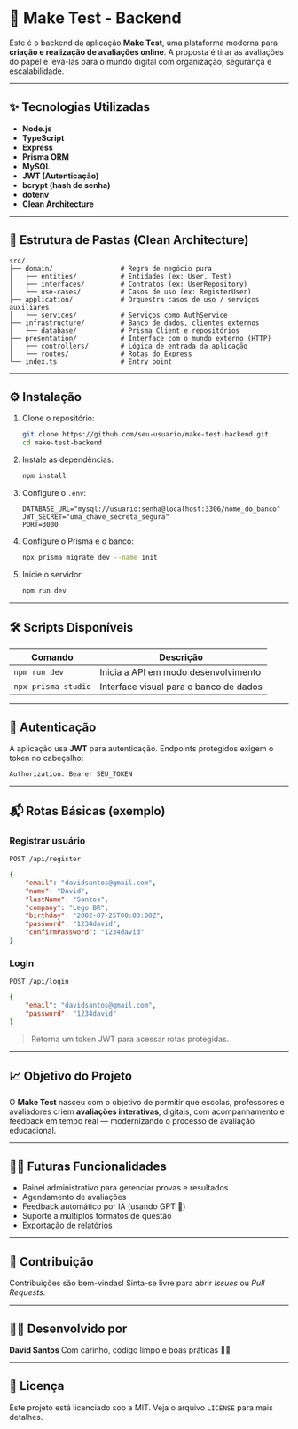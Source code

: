 # 🔪 Make Test - Backend

Este é o backend da aplicação **Make Test**, uma plataforma moderna para **criação e realização de avaliações online**.
A proposta é tirar as avaliações do papel e levá-las para o mundo digital com organização, segurança e escalabilidade.

---

## ✨ Tecnologias Utilizadas

* **Node.js**
* **TypeScript**
* **Express**
* **Prisma ORM**
* **MySQL**
* **JWT (Autenticação)**
* **bcrypt (hash de senha)**
* **dotenv**
* **Clean Architecture**

---

## 🧱 Estrutura de Pastas (Clean Architecture)

```
src/
├── domain/                 # Regra de negócio pura
│   ├── entities/           # Entidades (ex: User, Test)
│   ├── interfaces/         # Contratos (ex: UserRepository)
│   └── use-cases/          # Casos de uso (ex: RegisterUser)
├── application/            # Orquestra casos de uso / serviços auxiliares
│   └── services/           # Serviços como AuthService
├── infrastructure/         # Banco de dados, clientes externos
│   └── database/           # Prisma Client e repositórios
├── presentation/           # Interface com o mundo externo (HTTP)
│   ├── controllers/        # Lógica de entrada da aplicação
│   └── routes/             # Rotas do Express
└── index.ts                # Entry point
```

---

## ⚙️ Instalação

1. Clone o repositório:

   ```bash
   git clone https://github.com/seu-usuario/make-test-backend.git
   cd make-test-backend
   ```

2. Instale as dependências:

   ```bash
   npm install
   ```

3. Configure o `.env`:

   ```env
   DATABASE_URL="mysql://usuario:senha@localhost:3306/nome_do_banco"
   JWT_SECRET="uma_chave_secreta_segura"
   PORT=3000
   ```

4. Configure o Prisma e o banco:

   ```bash
   npx prisma migrate dev --name init
   ```

5. Inicie o servidor:

   ```bash
   npm run dev
   ```

---

## 🛠️ Scripts Disponíveis

| Comando             | Descrição                              |
| ------------------- | -------------------------------------- |
| `npm run dev`       | Inicia a API em modo desenvolvimento   |
| `npx prisma studio` | Interface visual para o banco de dados |

---

## 🔐 Autenticação

A aplicação usa **JWT** para autenticação.
Endpoints protegidos exigem o token no cabeçalho:

```
Authorization: Bearer SEU_TOKEN
```

---

## 📬 Rotas Básicas (exemplo)

### Registrar usuário

```http
POST /api/register
```

```json
{
    "email": "davidsantos@gmail.com",
    "name": "David",
    "lastName": "Santos",
    "company": "Lego BR",
    "birthday": "2002-07-25T00:00:00Z",
    "password": "1234david",
    "confirmPassword": "1234david"
}
```

### Login

```http
POST /api/login
```

```json
{
    "email": "davidsantos@gmail.com",
    "password": "1234david"
}
```

> Retorna um token JWT para acessar rotas protegidas.

---

## 📈 Objetivo do Projeto

O **Make Test** nasceu com o objetivo de permitir que escolas, professores e avaliadores criem **avaliações interativas**, digitais, com acompanhamento e feedback em tempo real — modernizando o processo de avaliação educacional.

---

## 🧑‍💻 Futuras Funcionalidades

* Painel administrativo para gerenciar provas e resultados
* Agendamento de avaliações
* Feedback automático por IA (usando GPT 🧠)
* Suporte a múltiplos formatos de questão
* Exportação de relatórios

---

## 🤝 Contribuição

Contribuições são bem-vindas! Sinta-se livre para abrir *Issues* ou *Pull Requests*.

---

## 👨‍💼 Desenvolvido por

**David Santos**
Com carinho, código limpo e boas práticas 🧼💙

---

## 📄 Licença

Este projeto está licenciado sob a MIT. Veja o arquivo `LICENSE` para mais detalhes.
